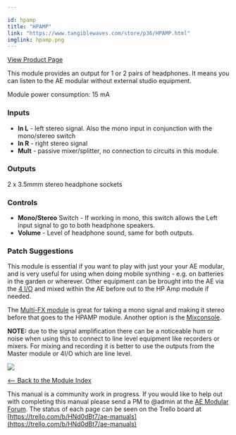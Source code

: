 ```yaml
---

id: hpamp
title: "HPAMP"
link: "https://www.tangiblewaves.com/store/p36/HPAMP.html"
imglink: hpamp.png
---
```



[View Product Page](https://www.tangiblewaves.com/store/p36/HPAMP.html)

This module provides an output for 1 or 2 pairs of headphones. It means you can listen to the AE modular without external studio equipment.

Module power consumption: 15 mA

### Inputs

*   **In L** - left stereo signal. Also the mono input in conjunction with the mono/stereo switch
*   **In R** - right stereo signal
*   **Mult** - passive mixer/splitter, no connection to circuits in this module.

### Outputs

2 x 3.5mmm stereo headphone sockets

### Controls

*   **Mono/Stereo** Switch - If working in mono, this switch allows the Left input signal to go to both headphone speakers.
*   **Volume** - Level of headphone sound, same for both outputs.

### Patch Suggestions

This module is essential if you want to play with just your your AE modular, and is very useful for using when doing mobile synthing - e.g. on batteries in the garden or wherever. Other equipment can be brought into the AE via the [4 I/O](https://wiki.aemodular.com/pmwiki.php/AeManual/4IO) and mixed within the AE before out to the HP Amp module if needed.

The [Multi-FX module](https://wiki.aemodular.com/pmwiki.php/AeManual/MULTIFX) is great for taking a mono signal and making it stereo before that goes to the HPAMP module. Another option is the [Mixconsole](https://wiki.aemodular.com/pmwiki.php/AeManual/MIXCONSOLE).

**NOTE:** due to the signal amplification there can be a noticeable hum or noise when using this to connect to line level equipment like recorders or mixers. For mixing and recording it is better to use the outputs from the Master module or 4I/O which are line level.

[![](/images/th00---hpamp.png.jpg)](https://wiki.aemodular.com/uploads/AeManual/HPAMP/hpamp.png "hpamp")

[<-- Back to the Module Index](https://wiki.aemodular.com/pmwiki.php/AeManual/Modules)

This manual is a community work in progress. If you would like to help out with completing this manual please send a PM to @admin at the [AE Modular Forum](http://forum.aemodular.com). The status of each page can be seen on the Trello board at [https://trello.com/b/HNd0dBt7/ae-manuals](https://trello.com/b/HNd0dBt7/ae-manuals)